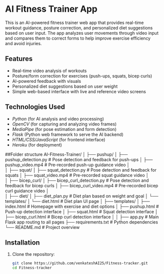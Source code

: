 # AI Fitness Trainer App

This is an AI-powered fitness trainer web app that provides real-time workout guidance, posture correction, and personalized diet suggestions based on user input. The app analyzes user movements through video input and compares them to correct forms to help improve exercise efficiency and avoid injuries.

## Features

- Real-time video analysis of workouts
- Posture/form correction for exercises (push-ups, squats, bicep curls)
- AI-powered feedback with visuals
- Personalized diet suggestions based on user weight
- Simple web-based interface with live and reference video screens

## Technologies Used

- *Python* (for AI analysis and video processing)
- *OpenCV* (for capturing and analyzing video frames)
- *MediaPipe* (for pose estimation and form detection)
- *Flask* (Python web framework to serve the AI backend)
- *HTML/CSS/JavaScript* (for frontend interface)
- *Heroku* (for deployment)

##Folder structure
AI-Fitness-Trainer/
│
├── pushup/
│   ├── pushup_detection.py              # Pose detection and feedback for push-ups
│   ├── pushup_video.mp4                 # Pre-recorded push-up guidance video
│   
│
├── squat/
│   ├── squat_detection.py               # Pose detection and feedback for squats
│   ├── squat_video.mp4                  # Pre-recorded squat guidance video
│   
│
├── bicep_curl/
│   ├── bicep_curl_detection.py          # Pose detection and feedback for bicep curls
│   ├── bicep_curl_video.mp4             # Pre-recorded bicep curl guidance video
│  
│
├── diet/
│   ├── diet_plan.py                     # Diet plan based on weight and goal
│   └── templates/
│       └── diet.html                    # Diet plan UI page
│
├── templates/
│   ├── index.html                       # Homepage with exercise and diet options
│   ├── pushup.html                      # Push-up detection interface
│   ├── squat.html                       # Squat detection interface
│   ├── bicep_curl.html                  # Bicep curl detection interface
│
│
├── app.py                               # Main Flask app routing to all pages
├── requirements.txt                     # Python dependencies
└── README.md                            # Project overview

## Installation

1. Clone the repository:
   ```bash
   git clone https://github.com/venkateshAI25/Fitness-tracker.git
   cd Fitness-tracker
